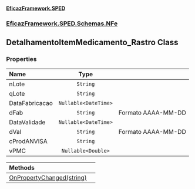 #### [EficazFramework.SPED](EficazFrameworkSPED.md 'EficazFramework SPED')
### [EficazFramework.SPED.Schemas.NFe](EficazFramework.SPED.Schemas.NFe.md 'EficazFramework.SPED.Schemas.NFe')

## DetalhamentoItemMedicamento_Rastro Class
### Properties

| Name | Type | |
| :--- | :---: | :--- |
| nLote | `String` |  |
| qLote | `String` |  |
| DataFabricacao | `Nullable<DateTime>` |  |
| dFab | `String` | Formato AAAA-MM-DD |
| DataValidade | `Nullable<DateTime>` |  |
| dVal | `String` | Formato AAAA-MM-DD |
| cProdANVISA | `String` |  |
| vPMC | `Nullable<Double>` |  |

| Methods | |
| :--- | :--- |
| [OnPropertyChanged(string)](EficazFramework.SPED.Schemas.NFe/DetalhamentoItemMedicamento_Rastro/OnPropertyChanged(string).md 'EficazFramework.SPED.Schemas.NFe.DetalhamentoItemMedicamento_Rastro.OnPropertyChanged(string)') | |
